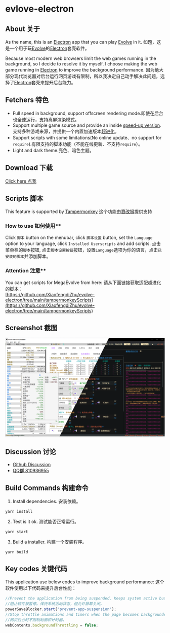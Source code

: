 # evlove-electron
## About 关于
As the name, this is an [Electron](https://www.electronjs.org/) app that you can play [Evolve](https://github.com/pmotschmann/Evolve) in it.
如题，这是一个用于玩[Evolve](https://github.com/pmotschmann/Evolve)的[Electron](https://www.electronjs.org/)套壳软件。

Because most modern web browsers limit the web games running in the background, so I decide to resolve it by myself. I choose making the web game running in [Electron](https://www.electronjs.org/) to improve the background performance.
因为绝大部分现代浏览器对后台运行网页游戏有限制，所以我决定自己动手解决此问题，选择了[Electron](https://www.electronjs.org/)套壳来提升后台能力。

## Fetchers 特色
* Full speed in background, support offscreen rendering mode.即使在后台也全速运行，支持离屏渲染模式。
* Support multiple game source and provide an inside [speed-up version](https://github.com/XiaofengdiZhu/MegaEvolve).支持多种游戏来源，并提供一个内置加速版本[超进化](https://github.com/XiaofengdiZhu/MegaEvolve)。
* Support scripts with some limitations(No online update、no support for `require`).有限支持的脚本功能（不能在线更新、不支持`require`）。
* Light and dark theme.亮色、暗色主题。
## Download 下载
[Click here 点我](https://github.com/XiaofengdiZhu/evolve-electron/releases)
## Scripts 脚本
This feature is supported by [Tampermonkey](https://chrome.google.com/webstore/detail/tampermonkey/dhdgffkkebhmkfjojejmpbldmpobfkfo) 这个功能由[篡改猴](https://chrome.google.com/webstore/detail/tampermonkey/dhdgffkkebhmkfjojejmpbldmpobfkfo)提供支持
### How to use 如何使用**
Click `脚本` button on the menubar, click `脚本设置` button, set the `Language` option to your language, click `Installed Userscripts` and add scripts.
点击菜单栏的`脚本`按钮, 点击`脚本设置按钮`按钮，设置`Language`选项为你的语言，点击`已安装的脚本`并添加脚本。
### Attention 注意**
 You can get scripts for MegaEvolve from here:
 请从下面链接获取适配超进化的脚本：  
[https://github.com/XiaofengdiZhu/evolve-electron/tree/main/tampermonkeyScripts](https://github.com/XiaofengdiZhu/evolve-electron/tree/main/tampermonkeyScripts)

## Screenshot 截图
![screenshot 截图](screenshot.png)

## Discussion 讨论
* [Github Discussion](https://github.com/XiaofengdiZhu/evolve-electron/discussions)
* [QQ群 810936955](https://qm.qq.com/cgi-bin/qm/qr?k=YFLeKtRHn6KXKzFyN5IlbzV-EdgxclYE&jump_from=webapi&authKey=ecimWfpnGtzGQBQaDjbx9REB+BJco3/gzc992vsvscYkDUW1kYlAYOeOUTmx2jzf)

## Build Commands 构建命令
1. Install dependencies. 安装依赖。
```
yarn install
```
2. Test is it ok. 测试能否正常运行。
```
yarn start
```
3. Build a installer. 构建一个安装程序。
```
yarn build
```

## Key codes 关键代码
This application use below codes to improve background performance:
这个软件使用以下代码来提升后台性能：
```js
//Prevent the application from being suspended. Keeps system active but allows screen to be turned off.
//阻止软件被暂停。保持系统活动状态，但允许屏幕关闭。 
powerSaveBlocker.start('prevent-app-suspension');
//Stop throttle animations and timers when the page becomes backgrounded.
//网页后台时不限制动画和计时器。
webContents.backgroundThrottling = false;
```